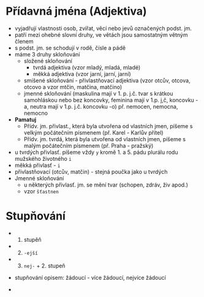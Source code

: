 # Přídavná jména (Adjektiva)
* vyjadřují vlastnosti osob, zvířat, věcí nebo jevů označených podst. jm.
* patří mezi ohebné slovní druhy, ve větách jsou samostatným větným členem
* s podst. jm. se schodují v rodě, čísle a pádě
* máme 3 druhy skloňování
	* složené skloňování
		* tvrdá adjektiva (vzor mladý, mladá, mladé)
		* měkká adjektiva (vzor jarní, jarní, jarní)
	* smíšené skloňování - přivlastňovací adjektiva (vzor otcův, otcova, otcovo a vzor mtčin, matčina, matčino)
	* jmenné skloňování (maskulina mají v 1. p. j.č. tvar s krátkou samohláskou nebo bez koncovky, feminina mají v 1.p. j,č, koncovku -a, neutra mají v 1.p. j.č. koncovku -o) př. nemocen, nemocna, nemocno
* **Pamatuj**
	* Přídv. jm. přivlast., která byla utvořena od vlastních jmen, píšeme s velkým počátečním písmenem (př. Karel - Karlův přítel)
	* Přídv. jm. tvrdá, která byla utvořena od vlastních jmen, píšeme s malým počátečním písmenem (př. Praha - pražský)
* u tvrdých přivlasť. píšeme vždy `y` kromě 1. a 5. pádu plurálu rodu mužského životného `i`
* měkká přivlasť - `i`
* přivlastňovací (otcův, matčin) - stejná poučka jako u tvrdých
* Jmenné skloňování
	* u některých přivlasť. jm. se mění tvar (schopen, zdráv, živ apod.)
	* vzor `šťastnen`
# Stupňování
* 1. stupěň
* 2. `-ejší`
* 3. `nej-` + 2. stupeň

* stupňování opisem: žádoucí - více žádoucí, nejvíce žádoucí
* 
